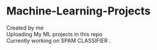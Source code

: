 # Machine-Learning-Projects
Created by me<br>
Uploading My ML projects in this repo<br>
Currently working on SPAM CLASSIFIER .

